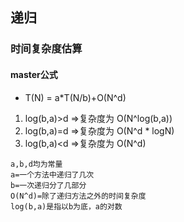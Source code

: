 ## 递归 

### 时间复杂度估算
#### master公式
- T(N) = a*T(N/b)+O(N^d)

1. log(b,a)>d =>复杂度为 O(N^log(b,a))
2. log(b,a)=d =>复杂度为 O(N^d * logN)
3. log(b,a)<d =>复杂度为 O(N^d)
```
a,b,d均为常量
a=一个方法中递归了几次
b=一次递归分了几部分
O(N^d)=除了递归方法之外的时间复杂度
log(b,a)是指以b为底，a的对数

```   

